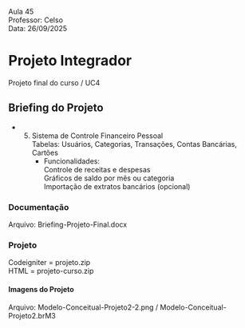 Aula 45    
Professor: Celso    
Data: 26/09/2025   

# Projeto Integrador   
Projeto final do curso / UC4     

## Briefing do Projeto     
- 5. Sistema de Controle Financeiro Pessoal    
     Tabelas: Usuários, Categorias, Transações, Contas Bancárias, Cartões    
     - Funcionalidades:    
       Controle de receitas e despesas    
       Gráficos de saldo por mês ou categoria    
       Importação de extratos bancários (opcional)    

### Documentação 
Arquivo: Briefing-Projeto-Final.docx       


### Projeto  
Codeigniter = projeto.zip      
HTML = projeto-curso.zip    


#### Imagens do Projeto  
Arquivo: Modelo-Conceitual-Projeto2-2.png / Modelo-Conceitual-Projeto2.brM3     

